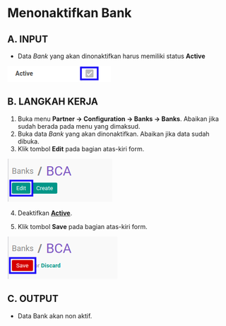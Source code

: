 # Menonaktifkan Bank

## A. INPUT

* Data *Bank* yang akan dinonaktifkan harus memiliki status **Active**

![](../../../img/bank/status-bank-active.png)

## B. LANGKAH KERJA

1. Buka menu **Partner -> Configuration -> Banks -> Banks**. Abaikan jika sudah berada pada menu yang dimaksud.
2. Buka data *Bank* yang akan dinonaktifkan. Abaikan jika data sudah dibuka.
3. Klik tombol **Edit** pada bagian atas-kiri form.

![](../../../img/bank/tombol-edit.png)

4. Deaktifkan **[Active](./penjelasan.md#field-active)**.

5. Klik tombol **Save** pada bagian atas-kiri form.

![](../../../img/bank/tombol-simpan-modifikasi.png)

## C. OUTPUT

* Data Bank akan non aktif.
